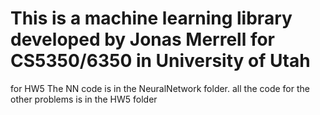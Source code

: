 # This is a machine learning library developed by Jonas Merrell for CS5350/6350 in University of Utah

for HW5 The NN code is in the NeuralNetwork folder. all the code for the other problems is in the HW5 folder
